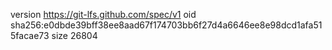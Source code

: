 version https://git-lfs.github.com/spec/v1
oid sha256:e0dbde39bff38ee8aad67f174703bb6f27d4a6646ee8e98dcd1afa515facae73
size 26804
